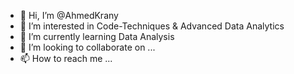 - 👋 Hi, I’m @AhmedKrany
- 👀 I’m interested in Code-Techniques & Advanced Data Analytics
- 🌱 I’m currently learning Data Analysis 
- 💞️ I’m looking to collaborate on ...
- 📫 How to reach me ...

<!---
AhmedKrany/AhmedKrany is a ✨ special ✨ repository because its `README.md` (this file) appears on your GitHub profile.
You can click the Preview link to take a look at your changes.
--->
